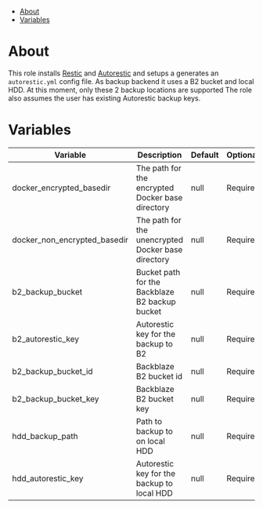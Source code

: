 - [About](#about)
- [Variables](#variables)

# About

This role installs [Restic](https://github.com/restic/restic) and [Autorestic](https://github.com/cupcakearmy/autorestic/) and setups a generates an `autorestic.yml` config file.
As backup backend it uses a B2 bucket and local HDD. At this moment, only these 2 backup locations are supported
The role also assumes the user has existing Autorestic backup keys. 

# Variables

| Variable                     | Description                                        | Default | Optional/Required |
|------------------------------|----------------------------------------------------|---------|-------------------|
| docker_encrypted_basedir     | The path for the encrypted Docker base directory   | null    | Required          |
| docker_non_encrypted_basedir | The path for the unencrypted Docker base directory | null    | Required          |
| b2_backup_bucket             | Bucket path for the Backblaze B2 backup bucket     | null    | Required          |
| b2_autorestic_key            | Autorestic key for the backup to B2                | null    | Required          |
| b2_backup_bucket_id          | Backblaze B2 bucket id                             | null    | Required          |
| b2_backup_bucket_key         | Backblaze B2 bucket key                            | null    | Required          |
| hdd_backup_path              | Path to backup to on local HDD                     | null    | Required          |
| hdd_autorestic_key           | Autorestic key for the backup to local HDD         | null    | Required          |
